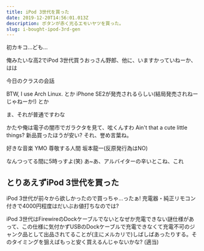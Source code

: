 ```yaml
---
title: iPod 3世代を買った
date: 2019-12-20T14:56:01.013Z
description: ボタンが赤く光るエモいヤツを買った。
slug: i-bought-ipod-3rd-gen
---
```

初カキコ…ども…

俺みたいな高2でiPod 3世代買うおっさん野郎、他に、いますかっていねーか、はは

今日のクラスの会話

BTW, I use Arch Linux. とか iPhone SE2が発売されるらしい(結局発売されねーじゃねーか!) とか

ま、それが普通ですわな

かたや俺は電子の闇市でガラクタを見て、呟くんすわ
Ain't that a cute little things? 新品買ったほうが安い? それ、誉め言葉ね。

好きな音楽 YMO
尊敬する人間 坂本龍一(反原発行為はNO)

なんつってる間に5時っすよ(笑) あ~あ、アルバイターの辛いとこね、これ

## とりあえずiPod 3世代を買った
iPod 3世代が前々から欲しかったので買っちゃ…ったぁ! 充電器・純正リモコン付きで4000円程度はだいぶお値打ちなのでは?

iPod 3世代はFirewireのDockケーブルでないとなぜか充電できない謎仕様があって、この仕様に気付かずUSBのDockケーブルで充電できなくて充電不可のジャンク品として出品されてることが(主にメルカリで)しばしばあったりする。そのタイミングを狙えばもっと安く買えるんじゃないかな? (適当)

